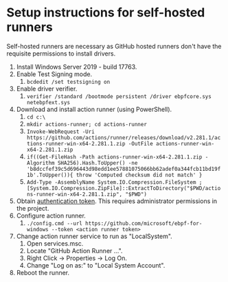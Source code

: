 # Setup instructions for self-hosted runners

Self-hosted runners are necessary as GitHub hosted runners don't have the requisite permissions to install drivers.

1) Install Windows Server 2019 - build 17763.
2) Enable Test Signing mode.
   1) ``` bcdedit /set testsigning on ```
3) Enable driver verifier.
   1) ``` verifier /standard /bootmode persistent /driver ebpfcore.sys netebpfext.sys  ```
4) Download and install action runner (using PowerShell).
   1) ```cd c:\```
   2) ```mkdir actions-runner; cd actions-runner```
   3) ```Invoke-WebRequest -Uri https://github.com/actions/runner/releases/download/v2.281.1/actions-runner-win-x64-2.281.1.zip -OutFile actions-runner-win-x64-2.281.1.zip```
   4) ```if((Get-FileHash -Path actions-runner-win-x64-2.281.1.zip -Algorithm SHA256).Hash.ToUpper() -ne 'b8dccfef39c5d696443d98edd1ee57881075066bb62adef0a344fcb11bd19f1b'.ToUpper()){ throw 'Computed checksum did not match' }```
   5) ```Add-Type -AssemblyName System.IO.Compression.FileSystem ; [System.IO.Compression.ZipFile]::ExtractToDirectory("$PWD/actions-runner-win-x64-2.281.1.zip", "$PWD")```
5) Obtain [authentication token](https://github.com/microsoft/ebpf-for-windows/settings/actions/runners/new). This requires administrator permissions in the project.
6) Configure action runner.
   1) ```./config.cmd --url https://github.com/microsoft/ebpf-for-windows --token <action runner token>```
7) Change action runner service to run as "LocalSystem".
   1) Open services.msc.
   2) Locate "GitHub Action Runner ...".
   3) Right Click -> Properties -> Log On.
   4) Change "Log on as:" to "Local System Account".
8) Reboot the runner.